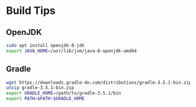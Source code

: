 # Build Tips

## OpenJDK

```bash
sudo apt install openjdk-8-jdk
export JAVA_HOME=/usr/lib/jvm/java-8-openjdk-amd64
```

## Gradle

```bash
wget https://downloads.gradle-dn.com/distributions/gradle-3.5.1-bin.zip
unzip gradle-3.5.1-bin.zip
export GRADLE_HOME=/path/to/gradle-3.5.1/bin
export PATH=$PATH:$GRADLE_HOME
```
